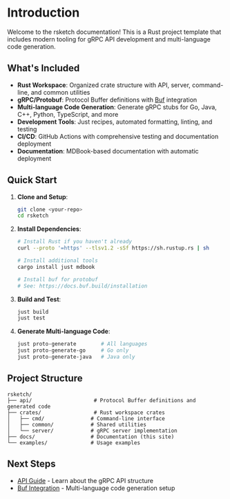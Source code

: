 # Introduction

Welcome to the rsketch documentation! This is a Rust project template that includes modern tooling for gRPC API development and multi-language code generation.

## What's Included

- **Rust Workspace**: Organized crate structure with API, server, command-line, and common utilities
- **gRPC/Protobuf**: Protocol Buffer definitions with [Buf](https://buf.build/) integration
- **Multi-language Code Generation**: Generate gRPC stubs for Go, Java, C++, Python, TypeScript, and more
- **Development Tools**: Just recipes, automated formatting, linting, and testing
- **CI/CD**: GitHub Actions with comprehensive testing and documentation deployment
- **Documentation**: MDBook-based documentation with automatic deployment

## Quick Start

1. **Clone and Setup**:
   ```bash
   git clone <your-repo>
   cd rsketch
   ```

2. **Install Dependencies**:
   ```bash
   # Install Rust if you haven't already
   curl --proto '=https' --tlsv1.2 -sSf https://sh.rustup.rs | sh
   
   # Install additional tools
   cargo install just mdbook
   
   # Install buf for protobuf
   # See: https://docs.buf.build/installation
   ```

3. **Build and Test**:
   ```bash
   just build
   just test
   ```

4. **Generate Multi-language Code**:
   ```bash
   just proto-generate        # All languages
   just proto-generate-go     # Go only
   just proto-generate-java   # Java only
   ```

## Project Structure

```
rsketch/
├── api/                    # Protocol Buffer definitions and generated code
├── crates/                 # Rust workspace crates
│   ├── cmd/               # Command-line interface
│   ├── common/            # Shared utilities
│   └── server/            # gRPC server implementation
├── docs/                  # Documentation (this site)
└── examples/              # Usage examples
```

## Next Steps

- [API Guide](api-guide.md) - Learn about the gRPC API structure
- [Buf Integration](buf-integration.md) - Multi-language code generation setup
